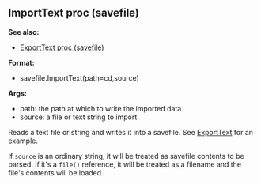 ## ImportText proc (savefile)
**See also:**
+   [ExportText proc (savefile)](/ref/savefile/proc/ExportText.md) 
<!-- -->
**Format:**
+   savefile.ImportText(path=cd,source)
<!-- -->
**Args:**
+   path: the path at which to write the imported data
+   source: a file or text string to import


Reads a text file or string and writes it into a savefile. See
[ExportText](/ref/savefile/proc/ExportText.md) for an example. 

If
`source` is an ordinary string, it will be treated as savefile contents
to be parsed. If it\'s a `file()` reference, it will be treated as a
filename and the file\'s contents will be loaded.